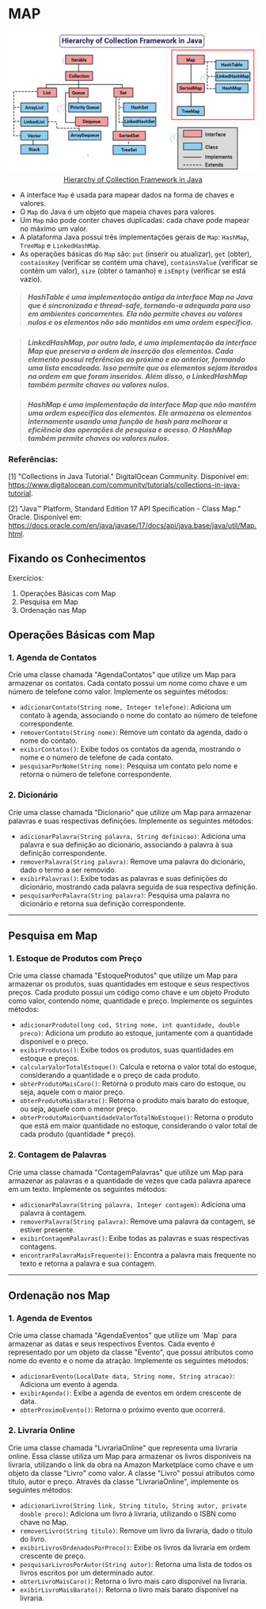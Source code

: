 # MAP

<p align="center">
<img src="../../assets/image/map-interface-hierarchy.png" alt="Map interface hierarchy Java"><br>
<a href="https://data-flair.training/blogs/collection-framework-in-java/">Hierarchy of Collection Framework in Java </a>
</p>

- A interface `Map` é usada para mapear dados na forma de chaves e valores.
- O `Map` do Java é um objeto que mapeia chaves para valores.
- Um `Map` não pode conter chaves duplicadas: cada chave pode mapear no máximo um valor.
- A plataforma Java possui três implementações gerais de `Map`: `HashMap`, `TreeMap` e `LinkedHashMap`.
- As operações básicas do `Map` são: `put` (inserir ou atualizar), `get` (obter), `containsKey` (verificar se contém uma chave), `containsValue` (verificar se contém um valor), `size` (obter o tamanho) e `isEmpty` (verificar se está vazio).

> ##### *HashTable* é uma implementação antiga da interface Map no Java que é sincronizada e thread-safe, tornando-a adequada para uso em ambientes concorrentes. Ela não permite chaves ou valores nulos e os elementos não são mantidos em uma ordem específica.

> ##### *LinkedHashMap*, por outro lado, é uma implementação da interface Map que preserva a ordem de inserção dos elementos. Cada elemento possui referências ao próximo e ao anterior, formando uma lista encadeada. Isso permite que os elementos sejam iterados na ordem em que foram inseridos. Além disso, o LinkedHashMap também permite chaves ou valores nulos.

> ##### *HashMap* é uma implementação da interface Map que não mantém uma ordem específica dos elementos. Ele armazena os elementos internamente usando uma função de hash para melhorar a eficiência das operações de pesquisa e acesso. O HashMap também permite chaves ou valores nulos.

### Referências:

[1] "Collections in Java Tutorial." DigitalOcean Community. Disponível em: https://www.digitalocean.com/community/tutorials/collections-in-java-tutorial.

[2] "Java™ Platform, Standard Edition 17 API Specification - Class Map." Oracle. Disponível em: https://docs.oracle.com/en/java/javase/17/docs/api/java.base/java/util/Map.html.

## Fixando os Conhecimentos

Exercícios:

1. Operações Básicas com Map
2. Pesquisa em Map
3. Ordenação nas Map

## Operações Básicas com Map

### 1. Agenda de Contatos

<p>
Crie uma classe chamada "AgendaContatos" que utilize um Map para armazenar os contatos. Cada contato possui um nome como chave e um número de telefone como valor. Implemente os seguintes métodos:

- `adicionarContato(String nome, Integer telefone)`: Adiciona um contato à agenda, associando o nome do contato ao número de telefone correspondente.
- `removerContato(String nome)`: Remove um contato da agenda, dado o nome do contato.
- `exibirContatos()`: Exibe todos os contatos da agenda, mostrando o nome e o número de telefone de cada contato.
- `pesquisarPorNome(String nome)`: Pesquisa um contato pelo nome e retorna o número de telefone correspondente.
</p>

### 2.  Dicionário

<p>
Crie uma classe chamada "Dicionario" que utilize um Map para armazenar palavras e suas respectivas definições. Implemente os seguintes métodos:

- `adicionarPalavra(String palavra, String definicao)`: Adiciona uma palavra e sua definição ao dicionário, associando a palavra à sua definição correspondente.
- `removerPalavra(String palavra)`: Remove uma palavra do dicionário, dado o termo a ser removido.
- `exibirPalavras()`: Exibe todas as palavras e suas definições do dicionário, mostrando cada palavra seguida de sua respectiva definição.
- `pesquisarPorPalavra(String palavra)`: Pesquisa uma palavra no dicionário e retorna sua definição correspondente.
</p>

---

## Pesquisa em Map

### 1. Estoque de Produtos com Preço

<p>
Crie uma classe chamada "EstoqueProdutos" que utilize um Map para armazenar os produtos, suas quantidades em estoque e seus respectivos preços. Cada produto possui um código como chave e um objeto Produto como valor, contendo nome, quantidade e preço. Implemente os seguintes métodos:

- `adicionarProduto(long cod, String nome, int quantidade, double preco)`: Adiciona um produto ao estoque, juntamente com a quantidade disponível e o preço.
- `exibirProdutos()`: Exibe todos os produtos, suas quantidades em estoque e preços.
- `calcularValorTotalEstoque()`: Calcula e retorna o valor total do estoque, considerando a quantidade e o preço de cada produto.
- `obterProdutoMaisCaro()`: Retorna o produto mais caro do estoque, ou seja, aquele com o maior preço.
- `obterProdutoMaisBarato()`: Retorna o produto mais barato do estoque, ou seja, aquele com o menor preço.
- `obterProdutoMaiorQuantidadeValorTotalNoEstoque()`: Retorna o produto que está em maior quantidade no estoque, considerando o valor total de cada produto (quantidade * preço).
</p>

### 2. Contagem de Palavras

<p>
Crie uma classe chamada "ContagemPalavras" que utilize um Map para armazenar as palavras e a quantidade de vezes que cada palavra aparece em um texto. Implemente os seguintes métodos:

- `adicionarPalavra(String palavra, Integer contagem)`: Adiciona uma palavra à contagem.
- `removerPalavra(String palavra)`: Remove uma palavra da contagem, se estiver presente.
- `exibirContagemPalavras()`: Exibe todas as palavras e suas respectivas contagens.
- `encontrarPalavraMaisFrequente()`: Encontra a palavra mais frequente no texto e retorna a palavra e sua contagem.
</p>

---

## Ordenação nos Map

### 1. Agenda de Eventos

<p>
Crie uma classe chamada "AgendaEventos" que utilize um `Map` para armazenar as datas e seus respectivos Eventos. Cada evento é representado por um objeto da classe "Evento", que possui atributos como nome do evento e o nome da atração. Implemente os seguintes métodos:

- `adicionarEvento(LocalDate data, String nome, String atracao)`: Adiciona um evento à agenda.
- `exibirAgenda()`: Exibe a agenda de eventos em ordem crescente de data.
- `obterProximoEvento()`: Retorna o próximo evento que ocorrerá.
</p>

### 2. Livraria Online

<p>
Crie uma classe chamada "LivrariaOnline" que representa uma livraria online. Essa classe utiliza um Map para armazenar os livros disponíveis na livraria, utilizando o link da obra na Amazon Marketplace como chave e um objeto da classe "Livro" como valor. A classe "Livro" possui atributos como título, autor e preço. Através da classe "LivrariaOnline", implemente os seguintes métodos:

- `adicionarLivro(String link, String titulo, String autor, private double preco)`: Adiciona um livro à livraria, utilizando o ISBN como chave no Map.
- `removerLivro(String titulo)`: Remove um livro da livraria, dado o titulo do livro.
- `exibirLivrosOrdenadosPorPreco()`: Exibe os livros da livraria em ordem crescente de preço.
- `pesquisarLivrosPorAutor(String autor)`: Retorna uma lista de todos os livros escritos por um determinado autor.
- `obterLivroMaisCaro()`: Retorna o livro mais caro disponível na livraria.
- `exibirLivroMaisBarato()`: Retorna o livro mais barato disponível na livraria.
</p>